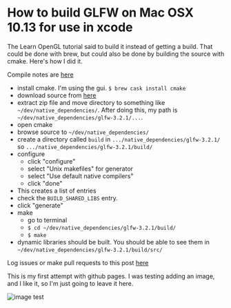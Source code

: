 # How to build GLFW on Mac OSX 10.13 for use in xcode

The Learn OpenGL tutorial said to build it instead of getting a build.  That could be done with brew, but could also be done by building the source with cmake.  Here's how I did it.

Compile notes are [here](http://www.glfw.org/docs/latest/compile.html)

- install cmake.  I'm using the gui.  `$ brew cask install cmake`
- download source from [here](http://www.glfw.org/download.html)
- extract zip file and move directory to something like `~/dev/native_dependencies/`.  After doing this, my path is `~/dev/native_dependencies/glfw-3.2.1/...`.
- open cmake
- browse source to `~/dev/native_dependencies/`
- create a directory called `build` in `.../native_dependencies/glfw-3.2.1/` so `.../native_dependencies/glfw-3.2.1/build/`
- configure
    - click "configure"
    - select "Unix makefiles" for generator
    - select "Use default native compilers"
    - click "done"
- This creates a list of entries
- check the `BUILD_SHARED_LIBS` entry.
- click "generate"
- make
    - go to terminal
    - `$ cd ~/dev/native_dependencies/glfw-3.2.1/build/`
    - `$ make`
- dynamic libraries should be built.  You should be able to see them in `~/dev/native_dependencies/glfw-3.2.1/build/src/`

Log issues or make pull requests to this post [here](https://github.com/fdhenard/fdhenard.github.io)

This is my first attempt with github pages.  I was testing adding an image, and I like it, so I'm just going to leave it here.

![image test](https://static.pexels.com/photos/248797/pexels-photo-248797.jpeg)
